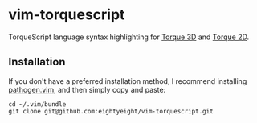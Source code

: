 # vim-torquescript

TorqueScript language syntax highlighting for [Torque 3D][] and [Torque 2D][].

  [Torque 3D]: https://github.com/GarageGames/Torque3D
  [Torque 2D]: https://github.com/GarageGames/Torque2D

## Installation

If you don't have a preferred installation method, I recommend
installing [pathogen.vim](https://github.com/tpope/vim-pathogen), and
then simply copy and paste:

    cd ~/.vim/bundle
    git clone git@github.com:eightyeight/vim-torquescript.git
